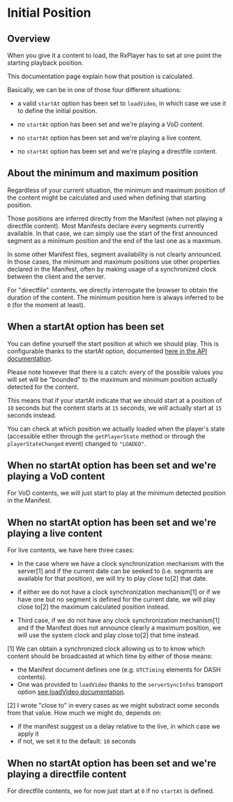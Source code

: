 # Initial Position

## Overview

When you give it a content to load, the RxPlayer has to set at one point the
starting playback position.

This documentation page explain how that position is calculated.

Basically, we can be in one of those four different situations:

- a valid `startAt` option has been set to `loadVideo`, in which case we use
  it to define the initial position.

- no `startAt` option has been set and we're playing a VoD content.

- no `startAt` option has been set and we're playing a live content.

- no `startAt` option has been set and we're playing a directfile content.

## About the minimum and maximum position

Regardless of your current situation, the minimum and maximum position of the
content might be calculated and used when defining that starting position.

Those positions are inferred directly from the Manifest (when not playing a
directfile content).
Most Manifests declare every segments currently available. In that case, we can
simply use the start of the first announced segment as a minimum position and the
end of the last one as a maximum.

In some other Manifest files, segment availability is not clearly announced.
In those cases, the minimum and maximum positions use other properties declared
in the Manifest, often by making usage of a synchronized clock between the
client and the server.

For "directfile" contents, we directly interrogate the browser to obtain the
duration of the content. The minimum position here is always inferred to be `0`
(for the moment at least).

## When a startAt option has been set

You can define yourself the start position at which we should play. This is
configurable thanks to the startAt option, documented
[here in the API documentation](../Loading_a_Content.md#startat).

Please note however that there is a catch: every of the possible values you
will set will be "bounded" to the maximum and minimum position actually detected
for the content.

This means that if your startAt indicate that we should start at a position of
`10` seconds but the content starts at `15` seconds, we will actually start
at `15` seconds instead.

You can check at which position we actually loaded when the player's state
(accessible either through the `getPlayerState` method or through the
`playerStateChanged` event) changed to `"LOADED"`.

## When no startAt option has been set and we're playing a VoD content

For VoD contents, we will just start to play at the minimum detected position in
the Manifest.

## When no startAt option has been set and we're playing a live content

For live contents, we have here three cases:

- In the case where we have a clock synchronization mechanism with the
  server[1] and if the current date can be seeked to (i.e. segments are
  available for that position), we will try to play close to[2] that date.

- if either we do not have a clock synchronization mechanism[1] or if we have
  one but no segment is defined for the current date, we will play close to[2]
  the maximum calculated position instead.

- Third case, if we do not have any clock synchronization mechanism[1] and if
  the Manifest does not announce clearly a maximum position, we will use the
  system clock and play close to[2] that time instead.

[1] We can obtain a synchronized clock allowing us to to know which content
should be broadcasted at which time by either of those means:

- the Manifest document defines one (e.g. `UTCTiming` elements for DASH
  contents).
- One was provided to `loadVideo` thanks to the `serverSyncInfos` transport
  option [see loadVideo
  documentation](../Loading_a_Content.md#serversyncinfos).

[2] I wrote "close to" in every cases as we might substract some seconds from
that value. How much we might do, depends on:

- if the manifest suggest us a delay relative to the live, in which case we
  apply it
- if not, we set it to the default: `10` seconds

## When no startAt option has been set and we're playing a directfile content

For directfile contents, we for now just start at `0` if no `startAt` is
defined.
